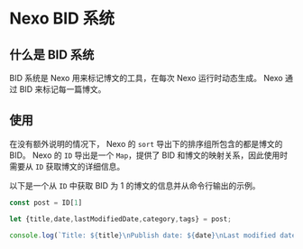 # Nexo BID 系统

## 什么是 BID 系统

BID 系统是 Nexo 用来标记博文的工具，在每次 Nexo 运行时动态生成。 Nexo 通过 BID 来标记每一篇博文。

## 使用

在没有额外说明的情况下， Nexo 的 `sort` 导出下的排序组所包含的都是博文的 BID。 Nexo 的 `ID` 导出是一个 `Map`，提供了 BID 和博文的映射关系，因此使用时需要从 `ID` 获取博文的详细信息。

以下是一个从 `ID` 中获取 BID 为 1 的博文的信息并从命令行输出的示例。
```js
const post = ID[1]

let {title,date,lastModifiedDate,category,tags} = post;

console.log(`Title: ${title}\nPublish date: ${date}\nLast modified date: ${lastModifiedDate}\nCategory(s): ${category.join()}\nTag(s): ${tags.join()}`);
```